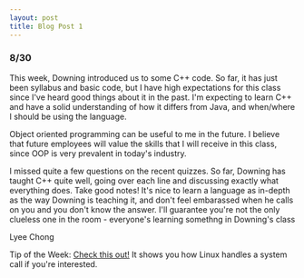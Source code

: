 ```yaml
---
layout: post
title: Blog Post 1
---
```


<h3>8/30</h3>

<p>This week, Downing introduced us to some C++ code. So far, it has just been syllabus and basic code, but I have high expectations for this class since I've heard good things about it in the past. I'm expecting to learn C++ and have a solid understanding of how it differs from Java, and when/where I should be using the language.</p>

<p>Object oriented programming can be useful to me in the future. I believe that future employees will value the skills that I will receive in this class, since OOP is very prevalent in today's industry.</p>

<p>I missed quite a few questions on the recent quizzes. So far, Downing has taught C++ quite well, going over each line and discussing exactly what everything does. Take good notes! It's nice to learn a language as in-depth as the way Downing is teaching it, and don't feel embarassed when he calls on you and you don't know the answer. I'll guarantee you're not the only clueless one in the room - everyone's learning somethng in Downing's class</p>

Lyee Chong

<p>Tip of the Week: <a href="https://github.com/0xAX/linux-insides/blob/master/SysCall/syscall-1.md">Check this out!</a> It shows you how Linux handles a system call if you're interested.</p>
